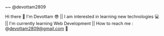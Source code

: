   ~~ @devottam2809

Hi there 👋
I'm Devottam 😎 ||
I am interested in learning new technologies 💻 ||
I'm currently learning Web Development  ||
How to reach me : @devottam2809@gmail.com 📧
